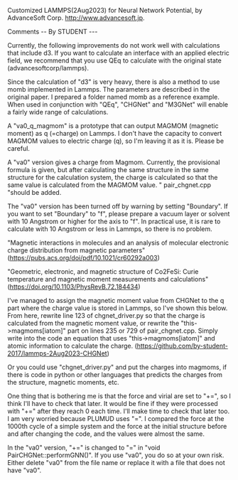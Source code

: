 Customized LAMMPS(2Aug2023) for Neural Network Potential, by AdvanceSoft Corp. <http://www.advancesoft.jp>.

Comments -- By STUDENT ---

Currently, the following improvements do not work well with calculations that include d3. If you want to calculate an interface with an applied electric field, we recommend that you use QEq to calculate with the original state (advancesoftcorp/lammps).

Since the calculation of "d3" is very heavy, there is also a method to use momb implemented in Lammps. The parameters are described in the original paper. I prepared a folder named momb as a reference example. When used in conjunction with "QEq", "CHGNet" and "M3GNet" will enable a fairly wide range of calculations.

A "va0_q_magmom" is a prototype that can output MAGMOM (magnetic moment) as q (=charge) on Lammps. I don't have the capacity to convert MAGMOM values ​​to electric charge (q), so I'm leaving it as it is. Please be careful.

A "va0" version gives a charge from Magmom. Currently, the provisional formula is given, but after calculating the same structure in the same structure for the calculation system, the charge is calculated so that the same value is calculated from the MAGMOM value. " pair_chgnet.cpp "should be added. 

The "va0" version has been turned off by warning by setting "Boundary". If you want to set "Boundary" to "f", please prepare a vacuum layer or solvent with 10 Angstrom or higher for the axis to "f". In practical use, it is rare to calculate with 10 Angstrom or less in Lammps, so there is no problem.

"Magnetic interactions in molecules and an analysis of molecular electronic charge distribution from magnetic parameters"(https://pubs.acs.org/doi/pdf/10.1021/cr60292a003)

"Geometric, electronic, and magnetic structure of Co2⁢FeSi: Curie temperature and magnetic moment measurements and calculations"(https://doi.org/10.1103/PhysRevB.72.184434)

I've managed to assign the magnetic moment value from CHGNet to the q part where the charge value is stored in Lammps, so I've shown this below. From here, rewrite line 123 of chgnet_driver.py so that the charge is calculated from the magnetic moment value, or rewrite the "this->magmoms[iatom]" part on lines 235 or 729 of pair_chgnet.cpp. Simply write into the code an equation that uses "this->magmoms[iatom]" and atomic information to calculate the charge. (https://github.com/by-student-2017/lammps-2Aug2023-CHGNet)


Or you could use "chgnet_driver.py" and put the charges into magmoms, if there is code in python or other languages ​​that predicts the charges from the structure, magnetic moments, etc.

One thing that is bothering me is that the force and virial are set to "+=", so I think I'll have to check that later. It would be fine if they were processed with "+=" after they reach 0 each time. I'll make time to check that later too. I am very worried because PLUMUD uses "=". I compared the force at the 1000th cycle of a simple system and the force at the initial structure before and after changing the code, and the values ​​were almost the same.

In the "va0" version, "+=" is changed to "=" in "void PairCHGNet::performGNN()".
If you use "va0", you do so at your own risk. Either delete "va0" from the file name or replace it with a file that does not have "va0".
